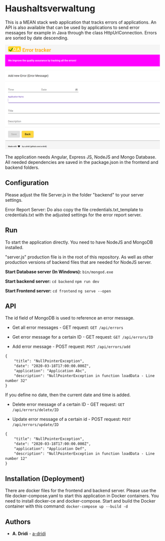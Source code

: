 # Haushaltsverwaltung

This is a MEAN stack web application that tracks errors of applications. 
An API is also available that can be used by applications to send error messages for example in Java through the class HttpUrlConnection.
Errors are sorted by date descending. 

![Screenshot of Web Application Error Tracker](https://raw.githubusercontent.com/a-dridi/Error-Tracker/master/screenshot1.PNG)

The application needs Angular, Express JS, NodeJS and Mongo Database. All needed dependencies are saved in the package.json in the frontend and backend folders. 

## Configuration

Please adjust the file Server.js  in the folder "backend" to your server settings. 

Error Report Server: Do also copy the file credentials.txt_template to credentials.txt with the adjusted settings for the error report server.

## Run
To start the application directly. You need to have NodeJS and MongoDB installed.

"server.js" production file is in the root of this repository. As well as other production versions of backend files that are needed for NodeJS server. 

**Start Database server (In Windows):**
`bin/mongod.exe`

**Start backend server:**
`cd backend`
`npm run dev`

**Start Frontend server:**
`cd frontend`
`ng serve --open`

## API

The id field of MongoDB is used to reference an error message. 

- Get all error messages - GET request:
`GET /api/errors`

- Get error message for a certain ID - GET request:
`GET /api/errors/ID`

- Add error message - POST request:
`POST /api/errors/add`
```
{
    "title": "NullPointerException",
    "date": "2020-03-18T17:00:00.000Z",
    "application": "Application Abc",
    "description": "NullPointerException in function loadData - Line number 32"
}
```
If you define no date, then the current date and time is added.

- Delete error message of a certain ID - GET request:
`GET /api/errors/delete/ID`


- Update error message of a certain id - POST request:
`POST /api/errors/update/ID`
```
{
    "title": "NullPointerException",
    "date": "2020-03-18T17:00:00.000Z",
    "application": "Application Def",
    "description": "NullPointerException in function loadData - Line number 12"
}
```
## Installation (Deployment)

There are docker files for the frontend and backend server. Please use the file docker-compose.yaml to start this application in Docker containers. You need to install docker-ce and docker-compose.
Start and build the Docker container with this command:
`docker-compose up --build -d`

## Authors

* **A. Dridi** - [a-dridi](https://github.com/a-dridi/)

